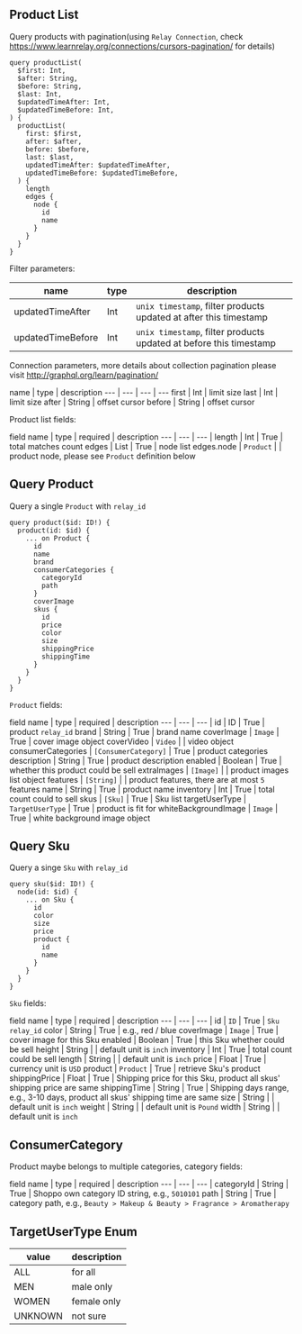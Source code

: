 ## Product List
Query products with pagination(using `Relay Connection`, check https://www.learnrelay.org/connections/cursors-pagination/ for details)

```
query productList(
  $first: Int,
  $after: String,
  $before: String,
  $last: Int,
  $updatedTimeAfter: Int,
  $updatedTimeBefore: Int,
) {
  productList(
    first: $first,
    after: $after,
    before: $before,
    last: $last,
    updatedTimeAfter: $updatedTimeAfter,
    updatedTimeBefore: $updatedTimeBefore,
  ) {
    length
    edges {
      node {
        id
        name
      }
    }
  }
}
```

Filter parameters:

name | type | description
--- | --- | ---
updatedTimeAfter | Int | `unix timestamp`, filter products updated at after this timestamp
updatedTimeBefore | Int | `unix timestamp`, filter products updated at before this timestamp

Connection parameters, more details about collection pagination please visit http://graphql.org/learn/pagination/

name | type | description
--- | --- | --- | --- 
first | Int | limit size
last | Int | limit size
after | String | offset cursor
before | String | offset cursor

Product list fields:

field name | type | required | description
--- | --- | --- |
length | Int | True | total matches count
edges | List | True | node list
edges.node | `Product` | | product node, please see `Product` definition below

## Query Product
Query a single `Product` with `relay_id`

```
query product($id: ID!) {
  product(id: $id) {
    ... on Product {
      id
      name
      brand
      consumerCategories {
        categoryId
        path
      }
      coverImage
      skus {
        id
        price
        color
        size
        shippingPrice
        shippingTime
      }
    }
  }
}
```

`Product` fields:

field name | type | required | description
 --- | --- | --- |
 id | ID | True | product `relay_id`
brand | String | True | brand name
coverImage | `Image` | True | cover image object
coverVideo | `Video` | | video object
consumerCategories | `[ConsumerCategory]` | True | product categories
description | String | True | product description
enabled | Boolean | True | whether this product could be sell
extraImages | `[Image]` | | product images list object
features | `[String]` | | product features, there are at most `5` features
name | String | True | product name
inventory | Int | True | total count could to sell
skus | `[Sku]` | True | Sku list
targetUserType | `TargetUserType` | True | product is fit for
whiteBackgroundImage | `Image` | True | white background image object

## Query Sku

Query a singe `Sku` with `relay_id`

```
query sku($id: ID!) {
  node(id: $id) {
    ... on Sku {
      id
      color
      size
      price
      product {
        id
        name
      }
    }
  }
}
```

`Sku` fields:

field name | type | required | description
 --- | --- | --- |
id | `ID` | True | `Sku` `relay_id`
color | String | True | e.g., red / blue
coverImage | `Image` | True | cover image for this Sku
enabled | Boolean | True | this Sku whether could be sell
height | String | | default unit is `inch`
inventory | Int | True | total count could be sell
length | String | | default unit is `inch`
price | Float | True | currency unit is `USD`
product | `Product` | True | retrieve Sku's product
shippingPrice | Float | True | Shipping price for this Sku, product all skus' shipping price are same
shippingTime | String | True | Shipping days range, e.g., 3-10 days, product all skus' shipping time are same
size | String | | default unit is `inch`
weight | String | | default unit is `Pound`
width | String | | default unit is `inch`

## ConsumerCategory

Product maybe belongs to multiple categories, category fields:

field name | type | required | description
--- | --- | --- |
categoryId | String | True | Shoppo own category ID string, e.g., `5010101`
path | String | True | category path, e.g., `Beauty > Makeup & Beauty > Fragrance > Aromatherapy`

 ## TargetUserType Enum

value | description
--- | ---
ALL | for all
MEN | male only
WOMEN | female only
UNKNOWN | not sure
